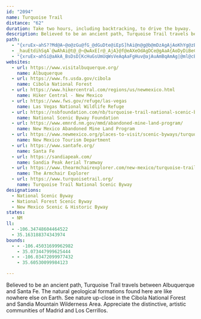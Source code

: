 ```yaml
---
id: "2094"
name: Turquoise Trail
distance: "62"
duration: Take two hours, including backtracking, to drive the byway.
description: Believed to be an ancient path, Turquoise Trail travels between Albuquerque and Santa Fe. The natural geological formations found here are like nowhere else on Earth. See nature up-close in the Cibola National Forest and Sandia Mountain Wilderness Area. Appreciate the distinctive, artistic communities of Madrid and Los Cerrillos.
path:
  - "{xruEx~ahS??Md@A~@o@zGu@fG_@dGuDte@iEpS]hAi@n@g@b@mDzAgAjAoKhYg@zB]jD?zClAtN?~BKfASl@mAfC}@pC_@j@u@j@sDhAo@HsBIcBPqFfBsJpBsCNeLN}EZmAAiDe@s@JOLUd@E`@Dd@^p@^RhBKx@JtDdATL^j@Rl@@l@cArHeA~EwB~Bi@fCyA`Bi@~@o@xEm@rBg@hCs@hBmAnBu@bCc@`@yCxAiDx@i@dACf@N~@Xd@^Rb@DlE]n@Dh@P~AxAh@PpAC`CaAv@Cn@VNPNl@Cz@o@dAy@VcDEeAJsCl@m@GeBq@yADq@ReB~AoCrBa@PuCBYDyBbAiBK}@XiClBcBpByBlFQ`AMjBWfAeAfC_@f@_Av@sBd@iClAcBvAu@xAgAbDuAjAY`@Y~@?jAb@~@bFzF^p@x@tBj@d@`C\\`@f@\\x@Hv@En@Sl@cAj@y@B[Ki@_@mBaDu@WkBRoDjAy@p@oBxBcAf@y@L_CJy@GkCyAa@EsB`@mDy@eBPsAdAc@h@Yx@KbAClBh@rBHf@?lAy@|Du@`AgAXeAQiAmAmByCi@i@iAe@e@KaB?kCWy@Py@fACxEOpAO`@}AdByApAuCnFcC~C_Af@_@DaAQUSoAyB}CgCiAgCmByBuAkCiAm@eBa@qDmCcA?e@LeAzCa@d@ULsBLc@ZOh@Fx@jDrGHj@Ef@_@b@sDZa@^eAfDKr@d@jCH`Bg@xGGXu@|@{Bb@k@d@Ov@IzBYp@e@^}ARe@XY|@NbA^|@hAlAf@LjADh@QlCuBn@LT^?d@Oj@UXwCxC}EtFYrAXf@ZXvCt@vDbDrBx@hBJnAMbBg@xByAl@?`@x@Kn@cG`Hc@v@?l@N\\XNn@G~AwAvBs@hBMpCAdC]lBa@|Ak@^?ZLTh@B`@IXYPgBZa@P{@lAqAlCcB|@_@`@Gj@Bd@JNVPb@?rFsBt@M`ADnDt@`AMfAs@f@Mh@TTl@Ij@UV{GfDeAjAgFbKI^?^BR^d@t@ExAs@fFkB|BA~C^`D_@`@LRv@BX_@j@cBr@sCt@y@d@e@r@Sp@i@lAi@f@yBhAYZUx@c@jEc@nAo@x@sBdBc@p@eFpJMb@?^H`@RRx@AvCwB`Bm@jGm@hASdBcA|A{An@?b@d@@j@Qn@mCjGYd@y@l@u@V{AbAaAdBY~@YxEOr@oAtCKj@GrDUr@o@j@cExC}AzAiBrBiDxEaCvB_DlBcC`AmDx@sBXo@j@C^Xz@h@D^ElA{@^KlH[jN_DrAEf@Pj@b@"
  - _hauEtdihSqA`@wAhAi@t@_@~@wAxE[r@_AjA}@f@eAXeOdAgDCe@gAaA{AoDyDiBeCgGiMqK}Ny@i@sAK}FvA}C^mSlD{EYwH}A_L{CmPaAeBW}Am@sGmFcBm@{EkAeAm@u@s@w@kAiCoFu@qAsCkC}@g@oBs@sB_@aCKuFR_C?}ESyHDyBEsAScF_BsESmBW}GaCgDyC_BeAu@[mBe@iBQwGGwD}@{]cPqIcGy@]o@QgBI}JLwCK_HaBwBQmFEuBYwAk@aEyByE}AuKkGcDaBoMeEkOsG}o@eS}B_BmAsAmC}DoAoByDaJq@y@u@w@_BaAuMyCqC_AwCgDm@mAmCyI_@s@
  - "{xruEx~ahSi@aAkA_BsDsD[KcHuGsUmUqWsVeAqAaFgHuv@ajAuAmBqAmAg|@ml@cB_AwCw@g]mGcPuAkBWmGuBmDqBoPcMwZaUgGmDkFuByDmBkAs@}AqA}AaByAiC}HeRs@sDEyADqCNaBbBaI^_F?yBQuDmP}zBY_IMkQu@sG{@kCcAiBmAcBuNqPkg@mk@kHaJwB_DiDuFsD_J_G_Rkt@ifC_BkDs@aAi@q@yC_CanA}m@iDqAgDg@oBGgHT}Dp@y@?mBq@eB[eRs@sBWqd@sKoDg@cDDsAP}DtAyAbAcBbB}CjEiDzDmDrC}C|AyCz@eFj@siD{E{eCoBaEM}Es@}EaByAs@iC_BmD_DiAsA{N}SsAwBk@mAq@sB[oBIyAAsTKgBaA_FgEcKgBeCeF{D}@eA_DyEiAsAkF_EcA{@k@y@sAqD[gBg@{A_@y@_B}BcBuAy@eA_AsBc@_BOaA_@sFUw@u@mAiBaAaAIeFBmLkA_RgAkBe@mAe@qB{AiAwAsY}r@{AsCuAgA_Cy@sISgAUiC{@y@EwXpAiDDaD]_Be@iB_A}C{B_v@gn@kKaIoa@uXeY_Rk@WaHgByGkDuJoCy@_@c@q@Oq@KiGMy@U_@uC{@cQmDi@Wi@q@sCcNoBqESmBEwDEk@a@yAkA_Ce@gB_@_FQq@o@uA[c@}AmAoBsB_AmBg@sBmBiOg@sAc@k@i@_@u@Ui@K}AFoAl@gBdCoAv@_ANcBGoAq@sD}DsAiA{ImEcCg@wLWuAMgA[oAw@kDeDaAyBsAoAgAe@uBYqAk@eAeAeAaBgDeCaEoH_AqCe@yCYoDD{JEgB_@wCu@eDm@cBmG{My@kBy@gC}D}RS_DEsDLyCnDq]h@uDlAgGbAeEzVsz@b@kBl@sGBaGW{Ci@eD_@yA]mAw@eBqGmKiJgNuCuCiBsAwh@cUqKsDqKgFaDg@eBEwIf@cCAgCq@aAg@wB}By@iB{Ic]c@kAa@_As@s@y@g@eBm@aAIan@p@cG?sBEgl@mDqVDuJQi}@cLqSaDscAkMwS{CynBuVyq@}IqK_B_PaB}hAyNcHs@uIWqjDg@kKJ]Mmr@@_HYeEg@eHwAmGmBaAg@aA}@cB_CeAcCiRmu@Cg@_EcPmAeEcBgDiBaBmAw@yCgBcFaCcCk@}@IyAAsFR"
websites:
  - url: https://www.visitalbuquerque.org/
    name: Albuquerque
  - url: https://www.fs.usda.gov/cibola
    name: Cibola National Forest
  - url: https://www.hikercentral.com/regions/us/newmexico.html
    name: Hiker Central - New Mexico
  - url: https://www.fws.gov/refuge/las-vegas
    name: Las Vegas National Wildlife Refuge
  - url: https://nsbfoundation.com/nb/turquoise-trail-national-scenic-byway/
    name: National Scenic Byway Foundation
  - url: https://www.emnrd.nm.gov/mmd/abandoned-mine-land-program/
    name: New Mexico Abandoned Mine Land Program
  - url: https://www.newmexico.org/places-to-visit/scenic-byways/turquoise-trail-national/
    name: New Mexico Tourism Department
  - url: https://www.santafe.org/
    name: Santa Fe
  - url: https://sandiapeak.com/
    name: Sandia Peak Aerial Tramway
  - url: https://www.thearmchairexplorer.com/new-mexico/turquoise-trail-scenic-byway.php
    name: The Armchair Explorer
  - url: https://www.turquoisetrail.org/
    name: Turquoise Trail National Scenic Byway
designations:
  - National Scenic Byway
  - National Forest Scenic Byway
  - New Mexico Scenic & Historic Byway
states:
  - NM
ll:
  - -106.34748604464522
  - 35.163188374343974
bounds:
  - - -106.45031699962982
    - 35.073447999625444
  - - -106.03472099977432
    - 35.60530099984123

---
```


Believed to be an ancient path, Turquoise Trail travels between Albuquerque and Santa Fe. The natural geological formations found here are like nowhere else on Earth. See nature up-close in the Cibola National Forest and Sandia Mountain Wilderness Area. Appreciate the distinctive, artistic communities of Madrid and Los Cerrillos.

